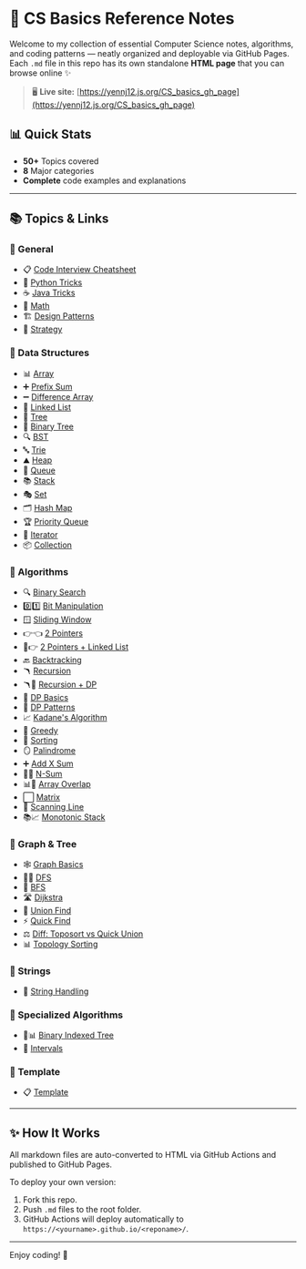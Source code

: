 # 🚀 CS Basics Reference Notes

Welcome to my collection of essential Computer Science notes, algorithms, and coding patterns — neatly organized and deployable via GitHub Pages. Each `.md` file in this repo has its own standalone **HTML page** that you can browse online ✨

> 🖥️ **Live site:** [https://yennj12.js.org/CS_basics_gh_page](https://yennj12.js.org/CS_basics_gh_page)

## 📊 Quick Stats
- **50+** Topics covered
- **8** Major categories  
- **Complete** code examples and explanations

---

## 📚 Topics & Links

### 🧠 General
- 📋 [Code Interview Cheatsheet](https://yennj12.js.org/CS_basics_gh_page/code_interview_general_cheatsheet)
- 🐍 [Python Tricks](https://yennj12.js.org/CS_basics_gh_page/python_trick)
- ☕ [Java Tricks](https://yennj12.js.org/CS_basics_gh_page/java_trick)
- 🧮 [Math](https://yennj12.js.org/CS_basics_gh_page/math)
- 🏗️ [Design Patterns](https://yennj12.js.org/CS_basics_gh_page/design)
- 🎯 [Strategy](https://yennj12.js.org/CS_basics_gh_page/strategy)

### 🔁 Data Structures
- 📊 [Array](https://yennj12.js.org/CS_basics_gh_page/array)
- ➕ [Prefix Sum](https://yennj12.js.org/CS_basics_gh_page/prefix_sum)
- ➖ [Difference Array](https://yennj12.js.org/CS_basics_gh_page/difference_array)
- 🔗 [Linked List](https://yennj12.js.org/CS_basics_gh_page/linked_list)
- 🌳 [Tree](https://yennj12.js.org/CS_basics_gh_page/tree)
- 🌲 [Binary Tree](https://yennj12.js.org/CS_basics_gh_page/binary_tree)
- 🔍 [BST](https://yennj12.js.org/CS_basics_gh_page/bst)
- 🔤 [Trie](https://yennj12.js.org/CS_basics_gh_page/trie)
- ⛰️ [Heap](https://yennj12.js.org/CS_basics_gh_page/heap)
- 🚶 [Queue](https://yennj12.js.org/CS_basics_gh_page/queue)
- 📚 [Stack](https://yennj12.js.org/CS_basics_gh_page/stack)
- 🎭 [Set](https://yennj12.js.org/CS_basics_gh_page/set)
- 🗂️ [Hash Map](https://yennj12.js.org/CS_basics_gh_page/hash_map)
- 🏆 [Priority Queue](https://yennj12.js.org/CS_basics_gh_page/priority_queue)
- 🔄 [Iterator](https://yennj12.js.org/CS_basics_gh_page/iterator)
- 📦 [Collection](https://yennj12.js.org/CS_basics_gh_page/collection)

### 📐 Algorithms
- 🔍 [Binary Search](https://yennj12.js.org/CS_basics_gh_page/binary_search)
- 0️⃣1️⃣ [Bit Manipulation](https://yennj12.js.org/CS_basics_gh_page/bit_manipulation)
- 🪟 [Sliding Window](https://yennj12.js.org/CS_basics_gh_page/sliding_window)
- 👉👈 [2 Pointers](https://yennj12.js.org/CS_basics_gh_page/2_pointers)
- 🔗👉 [2 Pointers + Linked List](https://yennj12.js.org/CS_basics_gh_page/2_pointers_linkedlist)
- 🔙 [Backtracking](https://yennj12.js.org/CS_basics_gh_page/backtrack)
- 🪃 [Recursion](https://yennj12.js.org/CS_basics_gh_page/recursion)
- 🪃💎 [Recursion + DP](https://yennj12.js.org/CS_basics_gh_page/recursion_and_dp)
- 💎 [DP Basics](https://yennj12.js.org/CS_basics_gh_page/dp)
- 🎨 [DP Patterns](https://yennj12.js.org/CS_basics_gh_page/dp_pattern)
- 📈 [Kadane's Algorithm](https://yennj12.js.org/CS_basics_gh_page/kadane_algo)
- 🤑 [Greedy](https://yennj12.js.org/CS_basics_gh_page/greedy)
- 🔢 [Sorting](https://yennj12.js.org/CS_basics_gh_page/sort)
- 🪞 [Palindrome](https://yennj12.js.org/CS_basics_gh_page/palindrome)
- ➕ [Add X Sum](https://yennj12.js.org/CS_basics_gh_page/add_x_sum)
- 🔢➕ [N-Sum](https://yennj12.js.org/CS_basics_gh_page/n_sum)
- 📊🔄 [Array Overlap](https://yennj12.js.org/CS_basics_gh_page/array_overlap_explaination)
- ⬜ [Matrix](https://yennj12.js.org/CS_basics_gh_page/matrix)
- 📏 [Scanning Line](https://yennj12.js.org/CS_basics_gh_page/scanning_line)
- 📚📈 [Monotonic Stack](https://yennj12.js.org/CS_basics_gh_page/monotonic_stack)

### 🌉 Graph & Tree
- 🕸️ [Graph Basics](https://yennj12.js.org/CS_basics_gh_page/graph)
- 🏊‍♂️ [DFS](https://yennj12.js.org/CS_basics_gh_page/dfs)
- 🌊 [BFS](https://yennj12.js.org/CS_basics_gh_page/bfs)
- 🛣️ [Dijkstra](https://yennj12.js.org/CS_basics_gh_page/Dijkstra)
- 🤝 [Union Find](https://yennj12.js.org/CS_basics_gh_page/union_find)
- ⚡ [Quick Find](https://yennj12.js.org/CS_basics_gh_page/quick_find)
- ⚖️ [Diff: Toposort vs Quick Union](https://yennj12.js.org/CS_basics_gh_page/diff_toposort_quickunion)
- 📊 [Topology Sorting](https://yennj12.js.org/CS_basics_gh_page/topology_sorting)

### 🔡 Strings
- 📝 [String Handling](https://yennj12.js.org/CS_basics_gh_page/string)

### 🧰 Specialized Algorithms
- 🌲📊 [Binary Indexed Tree](https://yennj12.js.org/CS_basics_gh_page/binary_indexed_tree)
- 📏 [Intervals](https://yennj12.js.org/CS_basics_gh_page/intervals)

### 📄 Template
- 📋 [Template](https://yennj12.js.org/CS_basics_gh_page/00_template)

---

## ✨ How It Works

All markdown files are auto-converted to HTML via GitHub Actions and published to GitHub Pages.

To deploy your own version:
1. Fork this repo.
2. Push `.md` files to the root folder.
3. GitHub Actions will deploy automatically to `https://<yourname>.github.io/<reponame>/`.

---

Enjoy coding! 🎉